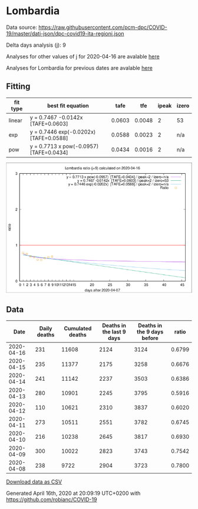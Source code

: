 # Lombardia

Data source: https://raw.githubusercontent.com/pcm-dpc/COVID-19/master/dati-json/dpc-covid19-ita-regioni.json

Delta days analysis (j): 9

Analyses for other values of j for 2020-04-16 are avalable [here](../2020-04-16/README.md)

Analyses for Lombardia for previous dates are avalable [here](../README.md)

## Fitting 
|fit type|best fit equation|tafe|tfe|ipeak|izero|
|-------|-----|--------|------|---|---|
|linear|y = 0.7467 -0.0142x  [TAFE=0.0603]|0.0603|0.0048|2|53|
|exp|y = 0.7446 exp(-0.0202x)  [TAFE=0.0588]|0.0588|0.0023|2|n/a|
|pow|y = 0.7713 x pow(-0.0957)  [TAFE=0.0434]|0.0434|0.0016|2|n/a|

![Plot](COVID-19_lombardia_j9_2020-04-16.png)

## Data
|Date|Daily deaths|Cumulated deaths|Deaths in the last 9 days|Deaths in the 9 days before|ratio|
|----|----------|-----------|-------|--------------------|-----|
|2020-04-16|231|11608|2124|3124|0.6799|
|2020-04-15|235|11377|2175|3258|0.6676|
|2020-04-14|241|11142|2237|3503|0.6386|
|2020-04-13|280|10901|2245|3795|0.5916|
|2020-04-12|110|10621|2310|3837|0.6020|
|2020-04-11|273|10511|2551|3782|0.6745|
|2020-04-10|216|10238|2645|3817|0.6930|
|2020-04-09|300|10022|2823|3743|0.7542|
|2020-04-08|238|9722|2904|3723|0.7800|

[Download data as CSV](COVID-19_lombardia_j9_2020-04-16.csv)

Generated April 16th, 2020 at 20:09:19 UTC+0200 with https://github.com/robianc/COVID-19
